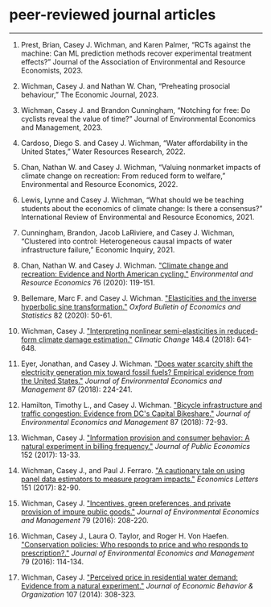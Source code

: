 # peer-reviewed journal articles
------


1. Prest, Brian, Casey J. Wichman, and Karen Palmer, “RCTs against the machine: Can ML prediction methods recover experimental treatment effects?” Journal of the Association of Environmental and Resource Economists, 2023.

2. Wichman, Casey J. and Nathan W. Chan, “Preheating prosocial behaviour,” The Economic Journal, 2023.

3. Wichman, Casey J. and Brandon Cunningham, “Notching for free: Do cyclists reveal the value of time?” Journal of Environmental Economics and Management, 2023.

4. Cardoso, Diego S. and Casey J. Wichman, “Water affordability in the United States,” Water Resources Research, 2022.

5. Chan, Nathan W. and Casey J. Wichman, “Valuing nonmarket impacts of climate change on recreation: From reduced form to welfare,” Environmental and Resource Economics, 2022.

6. Lewis, Lynne and Casey J. Wichman, “What should we be teaching students about the economics of climate change: Is there a consensus?” International Review of Environmental and Resource Economics, 2021.

7. Cunningham, Brandon, Jacob LaRiviere, and Casey J. Wichman, “Clustered into control: Heterogeneous causal impacts of water infrastructure failure,” Economic Inquiry, 2021.

8. Chan, Nathan W. and Casey J. Wichman. ["Climate change and recreation: Evidence and North American cycling."](https://github.com/cjwichman/publications/blob/master/chan_wichman_ERE_2020.pdf) _Environmental and Resource Economics_ 76 (2020): 119-151.

9. Bellemare, Marc F. and Casey J. Wichman. ["Elasticities and the inverse hyperbolic sine transformation."](https://github.com/cjwichman/publications/blob/master/bellemare_wichman_OBES_2019.pdf) _Oxford Bulletin of Economics and Statistics_ 82 (2020): 50-61.

10. Wichman, Casey J. ["Interpreting nonlinear semi-elasticities in reduced-form climate damage estimation."](https://github.com/cjwichman/publications/blob/master/wichman_CC_2018.pdf) _Climatic Change_ 148.4 (2018): 641-648.

11. Eyer, Jonathan, and Casey J. Wichman. ["Does water scarcity shift the electricity generation mix toward fossil fuels? Empirical evidence from the United States."](https://github.com/cjwichman/publications/blob/master/eyer_wichman_JEEM_2018.pdf) _Journal of Environmental Economics and Management_ 87 (2018): 224-241.

12. Hamilton, Timothy L., and Casey J. Wichman. ["Bicycle infrastructure and traffic congestion: Evidence from DC's Capital Bikeshare."](https://github.com/cjwichman/publications/blob/master/hamilton_wichman_JEEM_2018.pdf) _Journal of Environmental Economics and Management_ 87 (2018): 72-93.

13. Wichman, Casey J. ["Information provision and consumer behavior: A natural experiment in billing frequency."](https://github.com/cjwichman/publications/blob/master/wichman_JPUBE_2017.pdf) _Journal of Public Economics_ 152 (2017): 13-33.

14. Wichman, Casey J., and Paul J. Ferraro. ["A cautionary tale on using panel data estimators to measure program impacts."](https://github.com/cjwichman/publications/blob/master/wichman_ferraro_EL_2017.pdf) _Economics Letters_ 151 (2017): 82-90.

15. Wichman, Casey J. ["Incentives, green preferences, and private provision of impure public goods."](https://github.com/cjwichman/publications/blob/master/wichman_JEEM_2016.pdf) _Journal of Environmental Economics and Management_ 79 (2016): 208-220.

16. Wichman, Casey J., Laura O. Taylor, and Roger H. Von Haefen. ["Conservation policies: Who responds to price and who responds to prescription?."](https://github.com/cjwichman/publications/blob/master/wichman_etal_JEEM_2016.pdf) _Journal of Environmental Economics and Management_ 79 (2016): 114-134.

17. Wichman, Casey J. ["Perceived price in residential water demand: Evidence from a natural experiment."](https://github.com/cjwichman/publications/blob/master/wichman_JEBO_2014.pdf) _Journal of Economic Behavior & Organization_ 107 (2014): 308-323.
